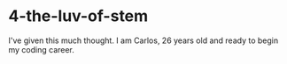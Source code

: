 # 4-the-luv-of-stem
I've given this much thought.
I am Carlos, 26 years old and ready to begin my coding career.
